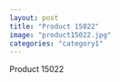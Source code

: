 ```yaml
---
layout: post
title: "Product 15022"
image: "product15022.jpg"
categories: "category1"
---
```

Product 15022
